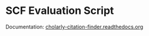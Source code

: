 # SCF Evaluation Script

Documentation: [cholarly-citation-finder.readthedocs.org](http://scholarly-citation-finder.readthedocs.org/en/latest/evaluation/)